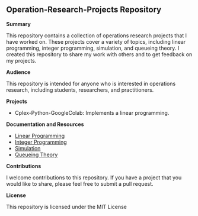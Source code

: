 ## Operation-Research-Projects Repository

**Summary**

This repository contains a collection of operations research projects that I have worked on. These projects cover a variety of topics, including linear programming, integer programming, simulation, and queueing theory. I created this repository to share my work with others and to get feedback on my projects.

**Audience**

This repository is intended for anyone who is interested in operations research, including students, researchers, and practitioners.

**Projects**

* Cplex-Python-GoogleColab: Implements a linear programming.

**Documentation and Resources**

* [Linear Programming](https://en.wikipedia.org/wiki/Linear_programming)
* [Integer Programming](https://en.wikipedia.org/wiki/Integer_programming)
* [Simulation](https://en.wikipedia.org/wiki/Simulation)
* [Queueing Theory](https://en.wikipedia.org/wiki/Queueing_theory)

**Contributions**

I welcome contributions to this repository. If you have a project that you would like to share, please feel free to submit a pull request.

**License**

This repository is licensed under the MIT License
